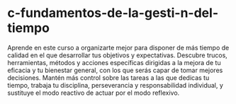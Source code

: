 # c-fundamentos-de-la-gesti-n-del-tiempo
Aprende en este curso a organizarte mejor para disponer de más tiempo de calidad en el que desarrollar tus objetivos y expectativas. Descubre trucos, herramientas, métodos y acciones específicas dirigidas a la mejora de tu eficacia y tu bienestar general, con los que serás capar de tomar mejores decisiones. Mantén más control sobre las tareas a las que dedicas tu tiempo, trabaja tu disciplina, perseverancia y responsabilidad individual, y sustituye el modo reactivo de actuar por el modo reflexivo.
